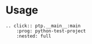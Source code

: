 # Usage

```{eval-rst}
.. click:: ptp.__main__:main
    :prog: python-test-project
    :nested: full
```
